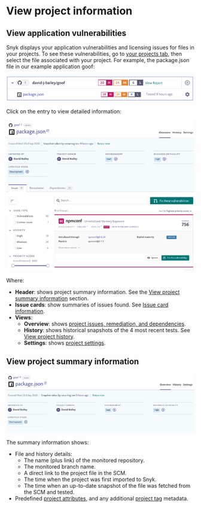 # View project information

## View application vulnerabilities

Snyk displays your application vulnerabilities and licensing issues for files in your projects. To see these vulnerabilities, go to [your projects tab](https://app.snyk.io/projects), then select the file associated with your project. For example, the package.json file in our example application goof:

![](../../.gitbook/assets/application-vuln.png)


Click on the entry to view detailed information:

![](../../.gitbook/assets/project-page.png)


Where:

* **Header**: shows project summary information. See the [View project summary information](view-project-information.md) section.
* **Issue cards**: show summaries of issues found. See [Issue card information](https://docs.snyk.io/getting-started/introduction-to-snyk-projects/issue-card-information).
* **Views**:
  * **Overview**: shows [project issues, remediation, and dependencies](https://docs.snyk.io/getting-started/introduction-to-snyk-projects/view-project-issues-remediations-and-dependencies).
  * **History**: shows historical snapshots of the 4 most recent tests. See [View project history](https://docs.snyk.io/getting-started/introduction-to-snyk-projects/view-project-history).
  * **Settings**: shows [project settings](https://docs.snyk.io/getting-started/introduction-to-snyk-projects/view-project-settings).

## View project summary information

![](../../.gitbook/assets/proj-summ.png)


The summary information shows:

* File and history details:
  * The name \(plus link\) of the monitored repository.
  * The monitored branch name.
  * A direct link to the project file in the SCM.
  * The time when the project was first imported to Snyk.
  * The time when an up-to-date snapshot of the file was fetched from the SCM and tested.
* Predefined [project attributes](https://docs.snyk.io/fixing-and-prioritizing-issues/policies/assign-a-policy-to-project-attributes), and any additional [project tag](https://docs.snyk.io/getting-started/introduction-to-snyk-projects/project-tags) metadata.

